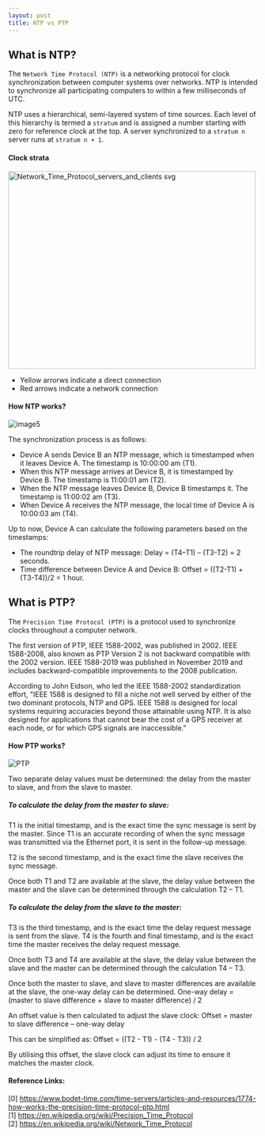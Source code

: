 ```yaml
---
layout: post
title: NTP vs PTP
---
```


## What is NTP? 

The `Network Time Protocol (NTP)` is a networking protocol for clock synchronization between computer systems 
over networks. NTP is intended to synchronize all participating computers to within a few milliseconds of UTC. 

NTP uses a hierarchical, semi-layered system of time sources. Each level of this hierarchy is termed a `stratum`
and is assigned a number starting with zero for reference clock at the top. A server synchronized to a `stratum n`
server runs at `stratum n + 1`. 

#### Clock strata

<img src="https://user-images.githubusercontent.com/30589773/230826311-a1513df1-c433-4795-923a-c4483ffe6032.png" width = "500" height = "400" alt="Network_Time_Protocol_servers_and_clients svg" align=center />

* Yellow arrorws indicate a direct connection
* Red arrows indicate a network connection


#### How NTP works? 

![image5](https://user-images.githubusercontent.com/30589773/230828797-aba124d4-1685-4aa1-8624-f9f37467c567.png)

The synchronization process is as follows:

- Device A sends Device B an NTP message, which is timestamped when it leaves Device A. The timestamp is 10:00:00 am (T1).
- When this NTP message arrives at Device B, it is timestamped by Device B. The timestamp is 11:00:01 am (T2).
- When the NTP message leaves Device B, Device B timestamps it. The timestamp is 11:00:02 am (T3).
- When Device A receives the NTP message, the local time of Device A is 10:00:03 am (T4).

Up to now, Device A can calculate the following parameters based on the timestamps:

- The roundtrip delay of NTP message: Delay = (T4–T1) – (T3-T2) = 2 seconds.
- Time difference between Device A and Device B: Offset = ((T2-T1) + (T3-T4))/2 = 1 hour.

## What is PTP?

The `Precision Time Protocol (PTP)` is a protocol used to synchronize clocks throughout a computer network. 

The first version of PTP, IEEE 1588-2002, was published in 2002. 
IEEE 1588-2008, also known as PTP Version 2 is not backward compatible with the 2002 version. 
IEEE 1588-2019 was published in November 2019 and includes backward-compatible improvements to the 2008 publication. 

According to John Eidson, who led the IEEE 1588-2002 standardization effort, "IEEE 1588 is designed to 
fill a niche not well served by either of the two dominant protocols, NTP and GPS. IEEE 1588 is designed 
for local systems requiring accuracies beyond those attainable using NTP. It is also designed for applications 
that cannot bear the cost of a GPS receiver at each node, or for which GPS signals are inaccessible."


#### How PTP works? 

![PTP](https://user-images.githubusercontent.com/30589773/230838751-09c066da-a213-4226-b4ea-42ab87e0af08.png)

Two separate delay values must be determined: the delay from the master to slave, and from the slave to master.

##### To calculate the delay from the master to slave:
T1 is the initial timestamp, and is the exact time the sync message is sent by the master. 
Since T1 is an accurate recording of when the sync message was transmitted via the Ethernet port, 
it is sent in the follow-up message.

T2 is the second timestamp, and is the exact time the slave receives the sync message.

Once both T1 and T2 are available at the slave, the delay value between the master and the slave 
can be determined through the calculation T2 – T1.

##### To calculate the delay from the slave to the master:
T3 is the third timestamp, and is the exact time the delay request message is sent from the slave. 
T4 is the fourth and final timestamp, and is the exact time the master receives the delay request message.

Once both T3 and T4 are available at the slave, the delay value between the slave and the master 
can be determined through the calculation T4 – T3.

Once both the master to slave, and slave to master differences are available at the slave, the one-way 
delay can be determined. One-way delay = (master to slave difference + slave to master difference) / 2

An offset value is then calculated to adjust the slave clock:
Offset = master to slave difference – one-way delay

This can be simplified as:
Offset = ((T2 - T1) - (T4 - T3)) / 2

By utilising this offset, the slave clock can adjust its time to ensure it matches the master clock.


#### Reference Links:
[0] https://www.bodet-time.com/time-servers/articles-and-resources/1774-how-works-the-precision-time-protocol-ptp.html \
[1] https://en.wikipedia.org/wiki/Precision_Time_Protocol \
[2] https://en.wikipedia.org/wiki/Network_Time_Protocol
